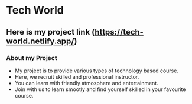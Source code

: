 # Tech World

## Here is my project link (https://tech-world.netlify.app/)

### About my Project

- My project is to provide various types of technology based course.
- Here, we recruit skilled and professional instructor.
- You can learn with friendly atmosphere and entertainment.
- Join with us to learn smootly and find yourself skilled in your favourite course.
